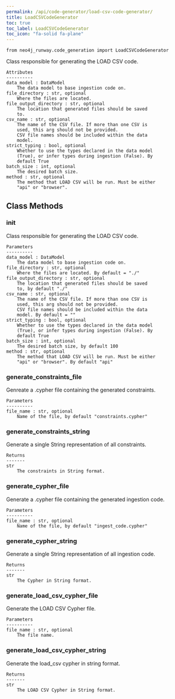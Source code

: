 ```yaml
---
permalink: /api/code-generator/load-csv-code-generator/
title: LoadCSVCodeGenerator
toc: true
toc_label: LoadCSVCodeGenerator
toc_icon: "fa-solid fa-plane"
---
```


    from neo4j_runway.code_generation import LoadCSVCodeGenerator


 Class responsible for generating the LOAD CSV code.

    Attributes
    ----------
    data_model : DataModel
        The data model to base ingestion code on.
    file_directory : str, optional
        Where the files are located.
    file_output_directory : str, optional
        The location that generated files should be saved
        to.
    csv_name : str, optional
        The name of the CSV file. If more than one CSV is
        used, this arg should not be provided.
        CSV file names should be included within the data
        model.
    strict_typing : bool, optional
        Whether to use the types declared in the data model
        (True), or infer types during ingestion (False). By
        default True
    batch_size : int, optional
        The desired batch size.
    method : str, optional
        The method that LOAD CSV will be run. Must be either
        "api" or "browser".



## Class Methods


### __init__
Class responsible for generating the LOAD CSV code.

    Parameters
    ----------
    data_model : DataModel
        The data model to base ingestion code on.
    file_directory : str, optional
        Where the files are located. By default = "./"
    file_output_directory : str, optional
        The location that generated files should be saved
        to, by default "./"
    csv_name : str, optional
        The name of the CSV file. If more than one CSV is
        used, this arg should not be provided.
        CSV file names should be included within the data
        model. By default = ""
    strict_typing : bool, optional
        Whether to use the types declared in the data model
        (True), or infer types during ingestion (False). By
        default True
    batch_size : int, optional
        The desired batch size, by default 100
    method : str, optional
        The method that LOAD CSV will be run. Must be either
        "api" or "browser". By default "api"


### generate_constraints_file
Genreate a .cypher file containing the generated
        constraints.

    Parameters
    ----------
    file_name : str, optional
        Name of the file, by default "constraints.cypher"


### generate_constraints_string
Generate a single String representation of all
        constraints.

    Returns
    -------
    str
        The constraints in String format.


### generate_cypher_file
Generate a .cypher file containing the generated
        ingestion code.

    Parameters
    ----------
    file_name : str, optional
        Name of the file, by default "ingest_code.cypher"


### generate_cypher_string
Generate a single String representation of all ingestion
        code.

    Returns
    -------
    str
        The Cypher in String format.


### generate_load_csv_cypher_file
Generate the LOAD CSV Cypher file.

    Parameters
    ----------
    file_name : str, optional
        The file name.


### generate_load_csv_cypher_string
Generate the load_csv cypher in string format.

    Returns
    -------
    str
        The LOAD CSV Cypher in String format.


